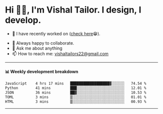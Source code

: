 # Hi 👋🏻, I'm Vishal Tailor. I design, I develop.

- 🔭 I have recently worked on ([check here](https://vishaltailor.com)😁).
<!-- - 🎦 Currently watching: JavaScript: The Hard Parts By Will Sentance. -->
- 👯 Always happy to collaborate.
- 💬 Ask me about anything
- 📫 How to reach me: <a href="mailto:vishaltailors22@gmail.com">vishaltailors22@gmail.com</a>

<hr /> 
<h4>📊 Weekly development breakdown</h4>
<!--START_SECTION:waka-->

```txt
JavaScript    4 hrs 17 mins   ██████████████████▓░░░░░░   74.54 %
Python        41 mins         ███░░░░░░░░░░░░░░░░░░░░░░   12.01 %
JSON          36 mins         ██▓░░░░░░░░░░░░░░░░░░░░░░   10.53 %
TOML          3 mins          ▒░░░░░░░░░░░░░░░░░░░░░░░░   01.01 %
HTML          3 mins          ▒░░░░░░░░░░░░░░░░░░░░░░░░   00.93 %
```

<!--END_SECTION:waka-->
<hr /> 

<!-- ![](./profile-3d-contrib/profile-green-animate.svg) -->
